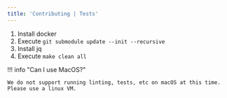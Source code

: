 ```yaml
---
title: 'Contributing | Tests'
---
```


1. Install docker
2. Execute `git submodule update --init --recursive`
3. Install jq
4. Execute `make clean all`


!!! info "Can I use MacOS?"

    We do not support running linting, tests, etc on macOS at this time. Please use a linux VM.
